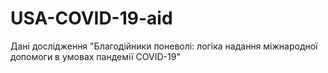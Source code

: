 # USA-COVID-19-aid
Дані дослідження "Благодійники поневолі: логіка надання міжнародної допомоги в умовах пандемії COVID-19"
